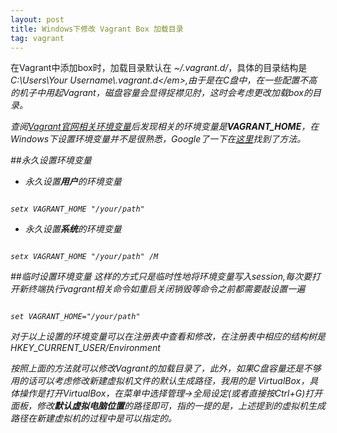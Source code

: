 ```yaml
---
layout: post
title: Windows下修改 Vagrant Box 加载目录
tag: vagrant
---
```

在Vagrant中添加box时，加载目录默认在 <em>~/.vagrant.d/</em>，具体的目录结构是<em>C:\Users\Your Username\\.vagrant.d\</em>,由于是在C盘中，在一些配置不高的机子中用起Vagrant，磁盘容量会显得捉襟见肘，这时会考虑更改加载box的目录。

查阅[Vagrant官网相关环境变量](http://docs.vagrantup.com/v2/other/environmental-variables.html)后发现相关的环境变量是**VAGRANT_HOME**，在Windows下设置环境变量并不是很熟悉，Google了一下在[这里](https://harvsworld.com/2014/change-vagrant_home-directory-windows/)找到了方法。

##永久设置环境变量

* 永久设置**用户**的环境变量

<pre><code class="highliter">
setx VAGRANT_HOME "/your/path"
</code></pre>

* 永久设置**系统**的环境变量

<pre><code class="highliter">
setx VAGRANT_HOME "/your/path" /M
</code></pre>

##临时设置环境变量
这样的方式只是临时性地将环境变量写入session,每次要打开新终端执行vagrant相关命令如重启关闭销毁等命令之前都需要敲设置一遍

<pre><code class="highliter">
set VAGRANT_HOME="/your/path"
</code></pre>

对于以上设置的环境变量可以在注册表中查看和修改，在注册表中相应的结构树是<em>HKEY_CURRENT_USER/Environment</em>

按照上面的方法就可以修改Vagrant的加载目录了，此外，如果C盘容量还是不够用的话可以考虑修改新建虚拟机文件的默认生成路径，我用的是 VirtualBox，具体操作是打开VirtualBox，在菜单中选择<em>管理</em>-><em>全局设定</em>(或者直接按<em>Ctrl+G</em>)打开面板，修改**默认虚拟电脑位置**的路径即可，指的一提的是，上述提到的虚拟机生成路径在新建虚拟机的过程中是可以指定的。
